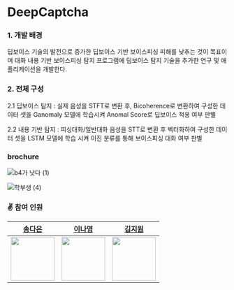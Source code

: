 # DeepCaptcha


### 1. 개발 배경

딥보이스 기술의 발전으로 증가한 딥보이스 기반 보이스피싱 피해를 낮추는 것이 목표이며 대화 내용 기반 보이스피싱 탐지 프로그램에 딥보이스 탐지 기술을 추가한 연구 및 애플리케이션을 개발한다.  


### 2. 전체 구성

2.1 딥보이스 탐지 : 실제 음성을 STFT로 변환 후, Bicoherence로 변환하여 구성한 데이터 셋을 Ganomaly 모델에 학습시켜 Anomal Score로 딥보이스 적용 여부 판별

2.2 내용 기반 탐지 : 피싱대화/일반대화 음성을 STT로 변환 후 벡터화하여 구성한 데이터 셋을 LSTM 모델에 학습 시켜 이진 분류를 통해 보이스피싱 대화 여부 판별

### brochure

![b4가 낫다  (1)](https://github.com/daeun6/DeepCaptcha/assets/81478444/961239cf-5431-4c1d-9a86-c45bf5b7a0ae)


![학부생  (4)](https://github.com/daeun6/DeepCaptcha/assets/81478444/1cf906ef-f7c7-413c-b789-919ae2380b1c)


### ✌️ 참여 인원

|[송다은](https://github.com/daeun6)|[이나영]()|[김지원]()|
| --- | --- | --- |
|<img width="100" src="https://github.com/GDSC-SWU/2023-AI-ML-study/assets/81478444/21400679-dcc3-4731-9638-d8f717e0bc84"/>|<img width="100" src=""/>|<img width="100" src=""/>|
